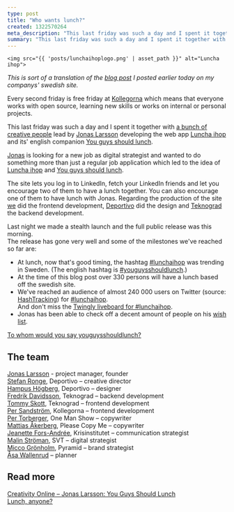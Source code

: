 ```yaml
---
type: post
title: "Who wants lunch?"
created: 1322570264
meta_description: "This last friday was such a day and I spent it together with a bunch of creative people lead by Jonas Larsson developing the web app Luncha ihop and its' english companion You guys should lunch."
summary: "This last friday was such a day and I spent it together with a bunch of creative people lead by Jonas Larsson developing the web app Luncha ihop and its' english companion You guys should lunch."
---
```


    <img src="{{ 'posts/lunchaihoplogo.png' | asset_path }}" alt="Luncha ihop">

<p><em>This is sort of a translation of the <a href="http://www.kollegorna.se/blogg/lunchaihop">blog post</a> I posted earlier today on my companys' swedish site.</em></p>

<p>Every second friday is free friday at <a href="http://www.kollegorna.se">Kollegorna</a> which means that everyone works with open source, learning new skills or works on internal or personal projects.</p>

<p>This last friday was such a day and I spent it together with <a href="#lunchaihop-team">a bunch of creative people</a> lead by <a href="http://www.youmewe.se">Jonas Larsson</a> developing the web app <a href="http://www.lunchaihop.se">Luncha ihop</a> and its' english companion <a href="http://www.youguysshouldlunch.com">You guys should lunch</a>.</p>

<p><a href="http://twitter.com/bybalsam">Jonas</a> is looking for a new job as digital strategist and wanted to do something more than just a regular job application which led to the idea of <a href="http://www.lunchaihop.se">Luncha ihop</a> and <a href="http://www.youguysshouldlunch.com">You guys should lunch</a>.</p>

<p>The site lets you log in to LinkedIn, fetch your LinkedIn friends and let you encourage two of them to have a lunch together. You can also encourage one of them to have lunch with Jonas.
Regarding the production of the site <a href="http://www.kollegorna.se">we</a> did the frontend development, <a href="http://www.deportivo.se">Deportivo</a> did the design and <a href="http://www.teknograd.no">Teknograd</a> the backend development.</p>

<p>Last night we made a stealth launch and the full public release was this morning.<br>
The release has gone very well and some of the milestones we've reached so far are:</p>

<ul>
<li>At lunch, now that's good timing, the hashtag <a href="https://twitter.com/#!/search/%23lunchaihop">#lunchaihop</a> was trending in Sweden. (The english hashtag is <a href="https://twitter.com/#!/search/%23youguysshouldlunch">#youguysshouldlunch</a>.)</li>
<li>At the time of this blog post over 330 persons will have a lunch based off the swedish site.</li>
<li>We've reached an audience of almost 240 000 users on Twitter (source: <a href="http://www.hashtracking.com/">HashTracking</a>) for <a href="https://twitter.com/#!/search/%23lunchaihop">#lunchaihop</a>.
<br>And don't miss the <a href="http://liveboard.twingly.com/lunchaihop">Twingly liveboard for #lunchaihop</a>.</li>
<li>Jonas has been able to check off a decent amount of people on his <a href="http://www.youguysshouldlunch.com/#info">wish list</a>.</li>
</ul>

<p><a href="http://www.youguysshouldlunch.com">To whom would you say youguysshouldlunch?</a></p>

<h2 id="lunchaihop-team">The team</h2>
<p>
<a href="https://twitter.com/#!/byBalsam" target="_blank">Jonas Larsson</a>&nbsp;- project manager, founder<br>
<a href="https://twitter.com/#!/stefanronge" target="_blank"> Stefan Ronge</a>, Deportivo – creative director<br>
<a href="https://twitter.com/#!/hampushogberg" target="_blank">Hampus Högberg</a>, Deportivo – designer<br>
<a href="https://twitter.com/fdqps" target="_blank">Fredrik Davidsson</a>, Teknograd – backend development<br>
<a href="https://twitter.com/#!/tommyskott" target="_blank">Tommy Skott</a>, Teknograd – frontend development<br>
<a href="https://twitter.com/#!/persand" target="_blank">Per Sandström</a>, Kollegorna – frontend development<br>
<a href="https://twitter.com/pellet" target="_blank">Per Torberger</a>, One Man Show – copywriter<br>
<a href="https://twitter.com/pleasecopyme" target="_blank">Mattias Åkerberg</a>, Please Copy Me – copywriter<br>
<a href="https://twitter.com/jeanettefors" target="_blank">Jeanette Fors-Andrée</a>, Krisinstitutet – communication strategist<br>
<a href="https://twitter.com/malinstroman" target="_blank">Malin Ströman</a>, SVT – digital strategist<br>
<a href="https://twitter.com/the_brand_man" target="_blank">Micco Grönholm</a>, Pyramid – brand strategist<br>
<a href="https://twitter.com/asawallenrud" target="_blank">Åsa Wallenrud</a> – planner
</p>

<h2>Read more</h2>

<p>
<a href="http://creativity-online.com/work/jonas-larsson-you-guys-should-lunch/25389">Creativity Online – Jonas Larsson: You Guys Should Lunch</a><br>
<a href="http://www.thekillerattitude.com/2011/11/lunch-anyone.html">Lunch, anyone?</a>
</p>
